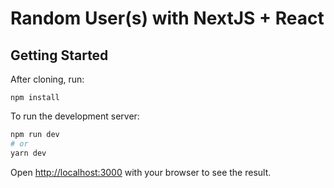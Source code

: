 # Random User(s) with NextJS + React

## Getting Started

After cloning, run: 
```
npm install
```

To run the development server:

```bash
npm run dev
# or
yarn dev
```

Open [http://localhost:3000](http://localhost:3000) with your browser to see the result.
